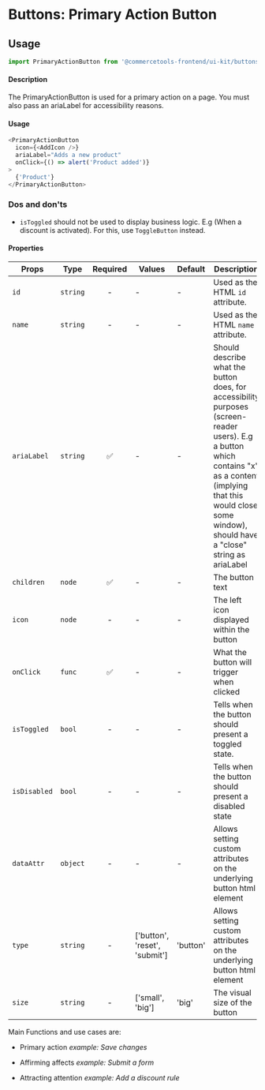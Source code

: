 # Buttons: Primary Action Button

## Usage

```js
import PrimaryActionButton from '@commercetools-frontend/ui-kit/buttons/primary-action-button';
```

#### Description

The PrimaryActionButton is used for a primary action on a page. You must also pass an
ariaLabel for accessibility reasons.

#### Usage

```js
<PrimaryActionButton
  icon={<AddIcon />}
  ariaLabel="Adds a new product"
  onClick={() => alert('Product added')}
>
  {'Product'}
</PrimaryActionButton>
```

### Dos and don'ts

- `isToggled` should not be used to display business logic. E.g (When a discount is activated). For this, use `ToggleButton` instead.

#### Properties

| Props        | Type     | Required | Values                        | Default  | Description                                                                                                                                                                                                                  |
| ------------ | -------- | :------: | ----------------------------- | -------- | ---------------------------------------------------------------------------------------------------------------------------------------------------------------------------------------------------------------------------- |
| `id`         | `string` |    -     | -                             | -        | Used as the HTML `id` attribute.                                                                                                                                                                                             |
| `name`       | `string` |    -     | -                             | -        | Used as the HTML `name` attribute.                                                                                                                                                                                           |
| `ariaLabel`  | `string` |    ✅    | -                             | -        | Should describe what the button does, for accessibility purposes (screen-reader users). E.g a button which contains "x" as a content (implying that this would close some window), should have a "close" string as ariaLabel |
| `children`   | `node`   |    ✅    | -                             | -        | The button text                                                                                                                                                                                                              |
| `icon`       | `node`   |    -     | -                             | -        | The left icon displayed within the button                                                                                                                                                                                    |
| `onClick`    | `func`   |    ✅    | -                             | -        | What the button will trigger when clicked                                                                                                                                                                                    |
| `isToggled`  | `bool`   |    -     | -                             | -        | Tells when the button should present a toggled state.                                                                                                                                                                        |
| `isDisabled` | `bool`   |    -     | -                             | -        | Tells when the button should present a disabled state                                                                                                                                                                        |
| `dataAttr`   | `object` |    -     | -                             | -        | Allows setting custom attributes on the underlying button html element                                                                                                                                                       |
| `type`       | `string` |    -     | ['button', 'reset', 'submit'] | 'button' | Allows setting custom attributes on the underlying button html element                                                                                                                                                       |
| `size`       | `string` |    -     | ['small', 'big']              | 'big'    | The visual size of the button                                                                                                                                                                                                |

Main Functions and use cases are:

- Primary action _example: Save changes_

- Affirming affects _example: Submit a form_

- Attracting attention _example: Add a discount rule_
